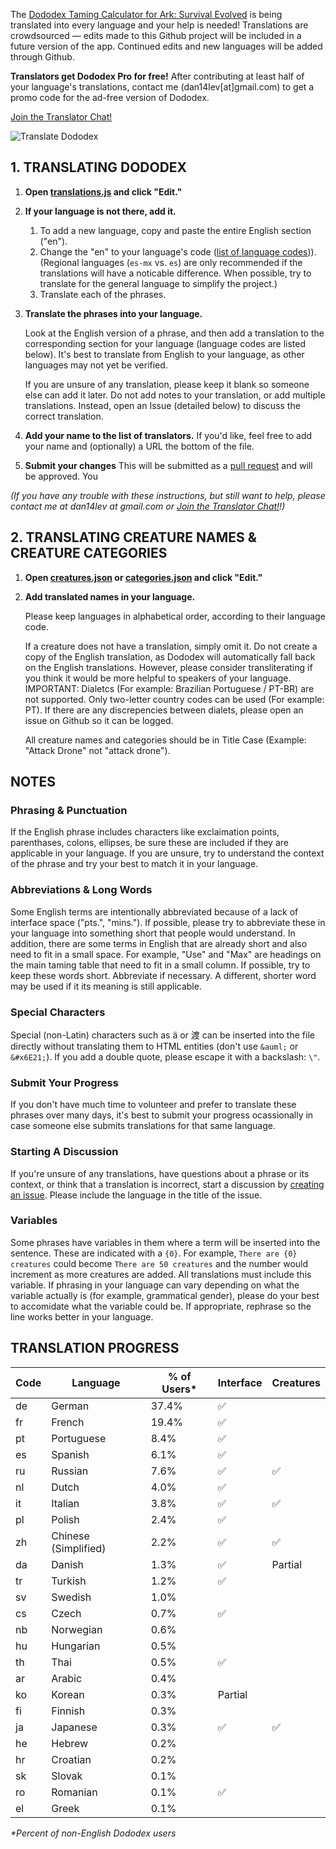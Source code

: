 The [Dododex Taming Calculator for Ark: Survival Evolved](http://www.dododex.com) is being translated into every language and your help is needed! Translations are crowdsourced — edits made to this Github project will be included in a future version of the app. Continued edits and new languages will be added through Github.

**Translators get Dododex Pro for free!** After contributing at least half of your language's translations, contact me (dan14lev[at]gmail.com) to get a promo code for the ad-free version of Dododex.

[Join the Translator Chat!](https://discord.gg/KvmRSSV)

![Translate Dododex](https://raw.githubusercontent.com/dododex/translations/master/translate.png?2)

## 1. TRANSLATING DODODEX

1. **Open [translations.js](translations.js) and click "Edit."**
1. **If your language is not there, add it.**

   1. To add a new language, copy and paste the entire English section ("en").
   1. Change the "en" to your language's code ([list of language codes](https://sites.google.com/site/tomihasa/google-language-codes))). (Regional languages (`es-mx` vs. `es`) are only recommended if the translations will have a noticable difference. When possible, try to translate for the general language to simplify the project.)
   1. Translate each of the phrases.
1. **Translate the phrases into your language.** 

   Look at the English version of a phrase, and then add a translation to the corresponding section for your language (language codes are listed below). It's best to translate from English to your language, as other languages may not yet be verified.

   If you are unsure of any translation, please keep it blank so someone else can add it later. Do not add notes to your translation, or add multiple translations. Instead, open an Issue (detailed below) to discuss the correct translation. 

1. **Add your name to the list of translators.** If you'd like, feel free to add your name and (optionally) a URL the bottom of the file.
1. **Submit your changes** This will be submitted as a [pull request](https://help.github.com/articles/using-pull-requests/) and will be approved. You

*(If you have any trouble with these instructions, but still want to help, please contact me at dan14lev at gmail.com or [Join the Translator Chat!](https://discord.gg/KvmRSSV)!)*

## 2. TRANSLATING CREATURE NAMES & CREATURE CATEGORIES
1. **Open [creatures.json](creatures.json) or [categories.json](categories.json) and click "Edit."**
1. **Add translated names in your language.**

   Please keep languages in alphabetical order, according to their language code.

   If a creature does not have a translation, simply omit it. Do not create a copy of the English translation, as Dododex will automatically fall back on the English translations. However, please consider transliterating if you think it would be more helpful to speakers of your language. IMPORTANT: Dialetcs (For example: Brazilian Portuguese / PT-BR) are not supported. Only two-letter country codes can be used (For example: PT). If there are any discrepencies between dialets, please open an issue on Github so it can be logged.
   
   All creature names and categories should be in Title Case (Example: "Attack Drone" not "attack drone").

## NOTES

### Phrasing & Punctuation
If the English phrase includes characters like exclaimation points, parenthases, colons, ellipses, be sure these are included if they are applicable in your language. If you are unsure, try to understand the context of the phrase and try your best to match it in your language.

### Abbreviations & Long Words
Some English terms are intentionally abbreviated because of a lack of interface space ("pts.", "mins."). If possible, please try to abbreviate these in your language into something short that people would understand. In addition, there are some terms in English that are already short and also need to fit in a small space. For example, "Use" and "Max" are headings on the main taming table that need to fit in a small column. If possible, try to keep these words short. Abbreviate if necessary. A different, shorter word may be used if it its meaning is still applicable. 

### Special Characters
Special (non-Latin) characters such as ä or 渡 can be inserted into the file directly without translating them to HTML entities (don't use `&auml;` or `&#x6E21;`). If you add a double quote, please escape it with a backslash: `\"`.

### Submit Your Progress
If you don't have much time to volunteer and prefer to translate these phrases over many days, it's best to submit your progress ocassionally in case someone else submits translations for that same language.

### Starting A Discussion
If you're unsure of any translations, have questions about a phrase or its context, or think that a translation is incorrect, start a discussion by [creating an issue](https://github.com/dododex/translations/issues/new). Please include the language in the title of the issue.

### Variables
Some phrases have variables in them where a term will be inserted into the sentence. These are indicated with a `{0}`. For example, `There are {0} creatures` could become `There are 50 creatures` and the number would increment as more creatures are added. All translations must include this variable. If phrasing in your language can vary depending on what the variable actually is (for example, grammatical gender), please do your best to accomidate what the variable could be. If appropriate, rephrase so the line works better in your language.

## TRANSLATION PROGRESS

| Code | Language | % of Users* | Interface | Creatures |
| ---- | -------- | ----------- | ---------- | -------------------- |
| de | German               | 37.4% | ✅ |
| fr | French               | 19.4% | ✅ |
| pt | Portuguese           |  8.4% | ✅ |
| es | Spanish              |  6.1% | ✅ |
| ru | Russian              |  7.6% | ✅ | ✅
| nl | Dutch                |  4.0% | ✅ |
| it | Italian              |  3.8% | ✅ | ✅
| pl | Polish               |  2.4% | ✅ |
| zh | Chinese (Simplified) |  2.2% | ✅ | ✅
| da | Danish               |  1.3% | ✅ | Partial
| tr | Turkish              |  1.2% | ✅ |
| sv | Swedish              |  1.0% |   |
| cs | Czech                |  0.7% | ✅ |
| nb | Norwegian            |  0.6% |   |
| hu | Hungarian            |  0.5% |   |
| th | Thai                 |  0.5% | ✅ | 
| ar | Arabic               |  0.4% |   |
| ko | Korean               |  0.3% | Partial |
| fi | Finnish              |  0.3% |   |
| ja | Japanese             |  0.3% | ✅ | ✅
| he | Hebrew               |  0.2% |   |
| hr | Croatian             |  0.2% |   |
| sk | Slovak               |  0.1% |   |
| ro | Romanian             |  0.1% | ✅ |
| el | Greek                |  0.1% |   |


_*Percent of non-English Dododex users_
